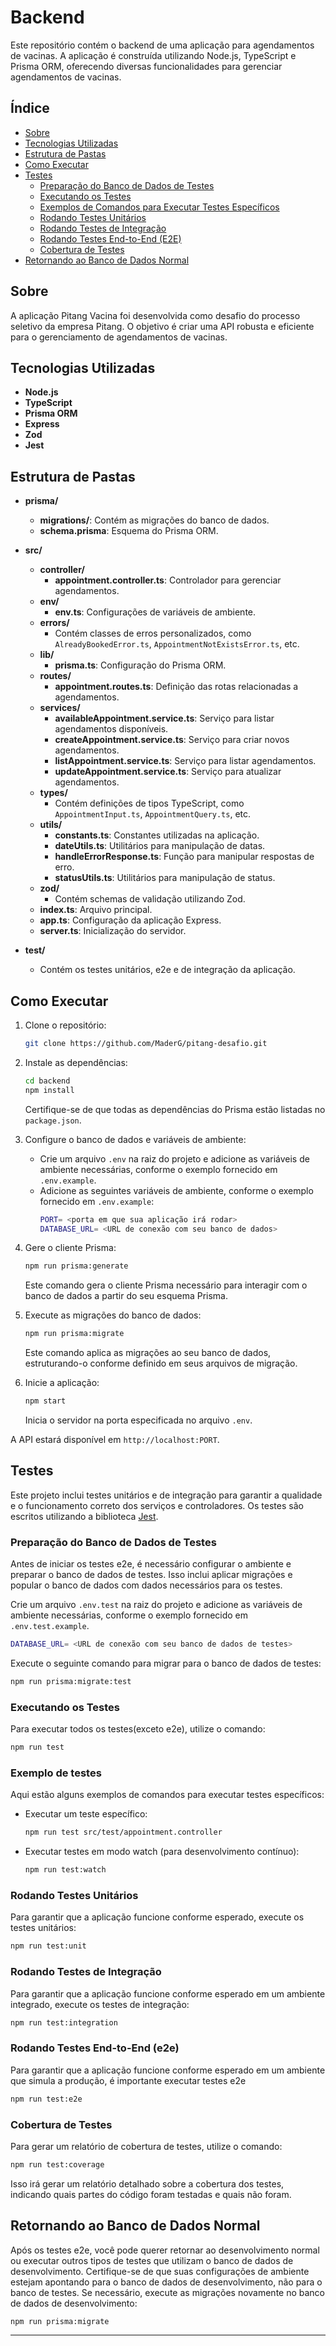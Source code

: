 # Backend

Este repositório contém o backend de uma aplicação para agendamentos de vacinas. A aplicação é construída utilizando Node.js, TypeScript e Prisma ORM, oferecendo diversas funcionalidades para gerenciar agendamentos de vacinas.

## Índice

- [Sobre](#sobre)
- [Tecnologias Utilizadas](#tecnologias-utilizadas)
- [Estrutura de Pastas](#estrutura-de-pastas)
- [Como Executar](#como-executar)
- [Testes](#testes)
  - [Preparação do Banco de Dados de Testes](#preparação-do-banco-de-dados-de-testes)
  - [Executando os Testes](#executando-os-testes)
  - [Exemplos de Comandos para Executar Testes Específicos](#exemplos-de-comandos-para-executar-testes-específicos)
  - [Rodando Testes Unitários](#rodando-testes-unitários)
  - [Rodando Testes de Integração](#rodando-testes-de-integração)
  - [Rodando Testes End-to-End (E2E)](#rodando-testes-end-to-end-e2e)
  - [Cobertura de Testes](#cobertura-de-testes)
- [Retornando ao Banco de Dados Normal](#retornando-ao-banco-de-dados-normal)

## Sobre
A aplicação Pitang Vacina foi desenvolvida como desafio do processo seletivo da empresa Pitang. O objetivo é criar uma API robusta e eficiente para o gerenciamento de agendamentos de vacinas.

## Tecnologias Utilizadas
- **Node.js**
- **TypeScript**
- **Prisma ORM**
- **Express**
- **Zod**
- **Jest**

## Estrutura de Pastas

- **prisma/**
  - **migrations/**: Contém as migrações do banco de dados.
  - **schema.prisma**: Esquema do Prisma ORM.

- **src/**
  - **controller/**
    - **appointment.controller.ts**: Controlador para gerenciar agendamentos.
  - **env/**
    - **env.ts**: Configurações de variáveis de ambiente.
  - **errors/**
    - Contém classes de erros personalizados, como `AlreadyBookedError.ts`, `AppointmentNotExistsError.ts`, etc.
  - **lib/**
    - **prisma.ts**: Configuração do Prisma ORM.
  - **routes/**
    - **appointment.routes.ts**: Definição das rotas relacionadas a agendamentos.
  - **services/**
    - **availableAppointment.service.ts**: Serviço para listar agendamentos disponíveis.
    - **createAppointment.service.ts**: Serviço para criar novos agendamentos.
    - **listAppointment.service.ts**: Serviço para listar agendamentos.
    - **updateAppointment.service.ts**: Serviço para atualizar agendamentos.
  - **types/**
    - Contém definições de tipos TypeScript, como `AppointmentInput.ts`, `AppointmentQuery.ts`, etc.
  - **utils/**
    - **constants.ts**: Constantes utilizadas na aplicação.
    - **dateUtils.ts**: Utilitários para manipulação de datas.
    - **handleErrorResponse.ts**: Função para manipular respostas de erro.
    - **statusUtils.ts**: Utilitários para manipulação de status.
  - **zod/**
    - Contém schemas de validação utilizando Zod.
  - **index.ts**: Arquivo principal.
  - **app.ts**: Configuração da aplicação Express.
  - **server.ts**: Inicialização do servidor.

- **test/**
  - Contém os testes unitários, e2e e de integração da aplicação.


## Como Executar

1. Clone o repositório:

    ```sh
    git clone https://github.com/MaderG/pitang-desafio.git
    ```

2. Instale as dependências:

    ```sh
    cd backend
    npm install
    ```

    Certifique-se de que todas as dependências do Prisma estão listadas no `package.json`.

3. Configure o banco de dados e variáveis de ambiente:
    - Crie um arquivo `.env` na raiz do projeto e adicione as variáveis de ambiente necessárias, conforme o exemplo fornecido em `.env.example`.
    - Adicione as seguintes variáveis de ambiente, conforme o exemplo fornecido em `.env.example`:
      ```sh
      PORT= <porta em que sua aplicação irá rodar>
      DATABASE_URL= <URL de conexão com seu banco de dados>
      ```

4. Gere o cliente Prisma:

    ```sh
    npm run prisma:generate
    ```

    Este comando gera o cliente Prisma necessário para interagir com o banco de dados a partir do seu esquema Prisma.

5. Execute as migrações do banco de dados:

    ```sh
    npm run prisma:migrate
    ```

    Este comando aplica as migrações ao seu banco de dados, estruturando-o conforme definido em seus arquivos de migração.

6. Inicie a aplicação:
    ```sh
    npm start
    ```
    
    Inicia o servidor na porta especificada no arquivo `.env`.

A API estará disponível em `http://localhost:PORT`.

## Testes

Este projeto inclui testes unitários e de integração para garantir a qualidade e o funcionamento correto dos serviços e controladores. Os testes são escritos utilizando a biblioteca [Jest](https://jestjs.io/).

### Preparação do Banco de Dados de Testes

Antes de iniciar os testes e2e, é necessário configurar o ambiente e preparar o banco de dados de testes. Isso inclui aplicar migrações e popular o banco de dados com dados necessários para os testes.

Crie um arquivo `.env.test` na raiz do projeto e adicione as variáveis de ambiente necessárias, conforme o exemplo fornecido em `.env.test.example`.
  ```sh
  DATABASE_URL= <URL de conexão com seu banco de dados de testes>
  ```
  
Execute o seguinte comando para migrar para o banco de dados de testes:

  ```sh
  npm run prisma:migrate:test
  ```

### Executando os Testes

Para executar todos os testes(exceto e2e), utilize o comando:

  ```sh
  npm run test
  ```

### Exemplo de testes
Aqui estão alguns exemplos de comandos para executar testes específicos:

- Executar um teste específico:
    ```sh
    npm run test src/test/appointment.controller
    ```

- Executar testes em modo watch (para desenvolvimento contínuo):
    ```sh
    npm run test:watch
    ```

### Rodando Testes Unitários

Para garantir que a aplicação funcione conforme esperado, execute os testes unitários:

  ```sh
  npm run test:unit
  ```

### Rodando Testes de Integração

Para garantir que a aplicação funcione conforme esperado em um ambiente integrado, execute os testes de integração:

  ```sh
  npm run test:integration
  ```

### Rodando Testes End-to-End (e2e)

Para garantir que a aplicação funcione conforme esperado em um ambiente que simula a produção, é importante executar testes e2e

  ```sh
  npm run test:e2e
  ```

### Cobertura de Testes
Para gerar um relatório de cobertura de testes, utilize o comando:
  ```sh
  npm run test:coverage
  ```
Isso irá gerar um relatório detalhado sobre a cobertura dos testes, indicando quais partes do código foram testadas e quais não foram.

## Retornando ao Banco de Dados Normal
Após os testes e2e, você pode querer retornar ao desenvolvimento normal ou executar outros tipos de testes que utilizam o banco de dados de desenvolvimento. Certifique-se de que suas configurações de ambiente estejam apontando para o banco de dados de desenvolvimento, não para o banco de testes. Se necessário, execute as migrações novamente no banco de dados de desenvolvimento:
  ```sh
  npm run prisma:migrate
  ```

---
